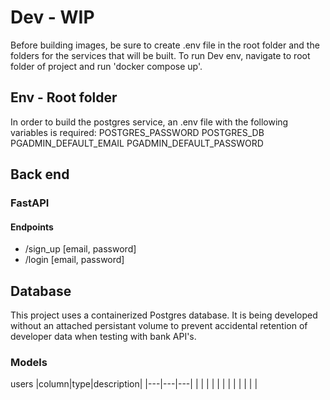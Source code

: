 # Dev - WIP

Before building images, be sure to create .env file in the root folder and the folders for the services that will be built.
To run Dev env, navigate to root folder of project and run 'docker compose up'.

## Env - Root folder

In order to build the postgres service, an .env file with the following variables is required:
POSTGRES_PASSWORD
POSTGRES_DB
PGADMIN_DEFAULT_EMAIL
PGADMIN_DEFAULT_PASSWORD

## Back end

### FastAPI

#### Endpoints

- /sign_up [email, password]
- /login [email, password]

## Database

This project uses a containerized Postgres database. It is being developed without an attached persistant volume to prevent accidental retention of developer data when testing with bank API's.

### Models

users
|column|type|description|
|---|---|---|
| | | |
| | | |
| | | |
